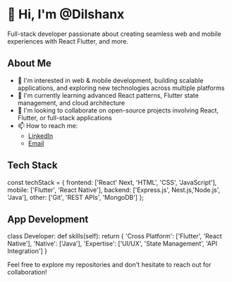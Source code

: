 # 👋 Hi, I'm @Dilshanx

Full-stack developer passionate about creating seamless web and mobile experiences with React Flutter, and more.

## About Me

- 👀 I'm interested in web & mobile development, building scalable applications, and exploring new technologies across multiple platforms
- 🌱 I'm currently learning advanced React patterns, Flutter state management, and cloud architecture
- 💞️ I'm looking to collaborate on open-source projects involving React, Flutter, or full-stack applications
- 📫 How to reach me: 
  - [LinkedIn](https://www.linkedin.com/in/dilshan-jayatissa-21ba05311/)
  - [Email](dilshanjayatissa@gmail.com)

## Tech Stack

const techStack = {
    frontend: ['React' Next, 'HTML', 'CSS', 'JavaScript'],
    mobile: ['Flutter', 'React Native'],
    backend: ['Express.js', Nest.js,'Node.js', 'Java'],
    other: ['Git', 'REST APIs', 'MongoDB']
};

## App Development

class Developer:
    def skills(self):
        return {
            'Cross Platform': ['Flutter', 'React Native'],
            'Native': ['Java'],
            'Expertise': ['UI/UX', 'State Management', 'API Integration']
        }

Feel free to explore my repositories and don't hesitate to reach out for collaboration!
